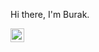 Hi there, I'm Burak.

<a href="https://[www.linkedin.com/in/didem-k%C3%BCc%C3%BCkkaraaslan-2a2a23140/](https://www.linkedin.com/in/buraksahinturk/)" rel="nofollow"><img width="22" src="https://camo.githubusercontent.com/f2fe6aaa8f2d385a9a5c68fabea2ef9ee8b0e505611cf9bf5d4689fcdc5669ac/68747470733a2f2f756e706b672e636f6d2f73696d706c652d69636f6e734076342f69636f6e732f6c696e6b6564696e2e737667" align="left" data-canonical-src="https://unpkg.com/simple-icons@v4/icons/linkedin.svg" style="max-width: 100%;"></a>
